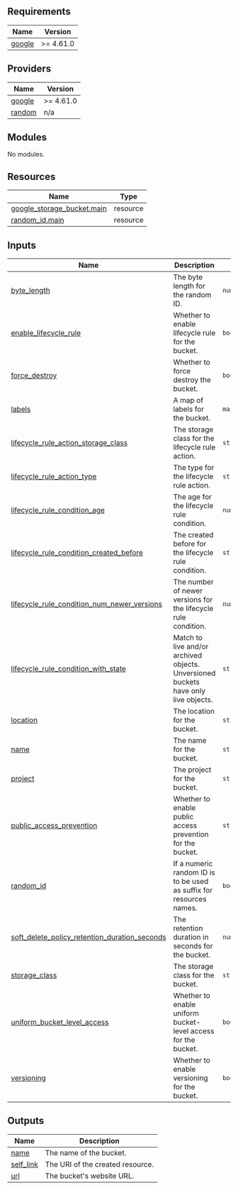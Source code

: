 ## Requirements

| Name | Version |
|------|---------|
| <a name="requirement_google"></a> [google](#requirement\_google) | >= 4.61.0 |

## Providers

| Name | Version |
|------|---------|
| <a name="provider_google"></a> [google](#provider\_google) | >= 4.61.0 |
| <a name="provider_random"></a> [random](#provider\_random) | n/a |

## Modules

No modules.

## Resources

| Name | Type |
|------|------|
| [google_storage_bucket.main](https://registry.terraform.io/providers/hashicorp/google/latest/docs/resources/storage_bucket) | resource |
| [random_id.main](https://registry.terraform.io/providers/hashicorp/random/latest/docs/resources/id) | resource |

## Inputs

| Name | Description | Type | Default | Required |
|------|-------------|------|---------|:--------:|
| <a name="input_byte_length"></a> [byte\_length](#input\_byte\_length) | The byte length for the random ID. | `number` | `2` | no |
| <a name="input_enable_lifecycle_rule"></a> [enable\_lifecycle\_rule](#input\_enable\_lifecycle\_rule) | Whether to enable lifecycle rule for the bucket. | `bool` | `false` | no |
| <a name="input_force_destroy"></a> [force\_destroy](#input\_force\_destroy) | Whether to force destroy the bucket. | `bool` | `false` | no |
| <a name="input_labels"></a> [labels](#input\_labels) | A map of labels for the bucket. | `map(string)` | `null` | no |
| <a name="input_lifecycle_rule_action_storage_class"></a> [lifecycle\_rule\_action\_storage\_class](#input\_lifecycle\_rule\_action\_storage\_class) | The storage class for the lifecycle rule action. | `string` | `"NEARLINE"` | no |
| <a name="input_lifecycle_rule_action_type"></a> [lifecycle\_rule\_action\_type](#input\_lifecycle\_rule\_action\_type) | The type for the lifecycle rule action. | `string` | `"Delete"` | no |
| <a name="input_lifecycle_rule_condition_age"></a> [lifecycle\_rule\_condition\_age](#input\_lifecycle\_rule\_condition\_age) | The age for the lifecycle rule condition. | `number` | `30` | no |
| <a name="input_lifecycle_rule_condition_created_before"></a> [lifecycle\_rule\_condition\_created\_before](#input\_lifecycle\_rule\_condition\_created\_before) | The created before for the lifecycle rule condition. | `string` | `"2019-01-01"` | no |
| <a name="input_lifecycle_rule_condition_num_newer_versions"></a> [lifecycle\_rule\_condition\_num\_newer\_versions](#input\_lifecycle\_rule\_condition\_num\_newer\_versions) | The number of newer versions for the lifecycle rule condition. | `number` | `1` | no |
| <a name="input_lifecycle_rule_condition_with_state"></a> [lifecycle\_rule\_condition\_with\_state](#input\_lifecycle\_rule\_condition\_with\_state) | Match to live and/or archived objects. Unversioned buckets have only live objects. | `string` | `"ANY"` | no |
| <a name="input_location"></a> [location](#input\_location) | The location for the bucket. | `string` | n/a | yes |
| <a name="input_name"></a> [name](#input\_name) | The name for the bucket. | `string` | n/a | yes |
| <a name="input_project"></a> [project](#input\_project) | The project for the bucket. | `string` | n/a | yes |
| <a name="input_public_access_prevention"></a> [public\_access\_prevention](#input\_public\_access\_prevention) | Whether to enable public access prevention for the bucket. | `string` | `"inherited"` | no |
| <a name="input_random_id"></a> [random\_id](#input\_random\_id) | If a numeric random ID is to be used as suffix for resources names. | `bool` | `true` | no |
| <a name="input_soft_delete_policy_retention_duration_seconds"></a> [soft\_delete\_policy\_retention\_duration\_seconds](#input\_soft\_delete\_policy\_retention\_duration\_seconds) | The retention duration in seconds for the bucket. | `number` | `604800` | no |
| <a name="input_storage_class"></a> [storage\_class](#input\_storage\_class) | The storage class for the bucket. | `string` | `"STANDARD"` | no |
| <a name="input_uniform_bucket_level_access"></a> [uniform\_bucket\_level\_access](#input\_uniform\_bucket\_level\_access) | Whether to enable uniform bucket-level access for the bucket. | `bool` | `false` | no |
| <a name="input_versioning"></a> [versioning](#input\_versioning) | Whether to enable versioning for the bucket. | `bool` | `false` | no |

## Outputs

| Name | Description |
|------|-------------|
| <a name="output_name"></a> [name](#output\_name) | The name of the bucket. |
| <a name="output_self_link"></a> [self\_link](#output\_self\_link) | The URI of the created resource. |
| <a name="output_url"></a> [url](#output\_url) | The bucket's website URL. |
